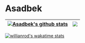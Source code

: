 # Asadbek

| <a href="https://github.com/Azamov-Asadbek/Azamov-Asadbek"><img align="center" src="https://github-readme-stats.vercel.app/api?username=Azamov-Asadbek&include_all_commits=true&theme=github_dark&hide_border=true&count_private=true&show_icons=true&show_owner=true" alt="Asadbek's github stats" /></a> | <a href="https://github.com/Azamov-Asadbek/Azamov-Asadbek"><img align="center" src="https://github-readme-stats.vercel.app/api/top-langs/?username=Azamov-Asadbek&layout=compact&theme=github_dark&hide_border=true" /></a> | 
| ------------- | ------------- |

[![willianrod's wakatime stats](https://github-readme-stats.vercel.app/api/wakatime?username=Asadbek&theme=github_dark&&hide_border=true)](https://wakatime.com/@Asadbek)


